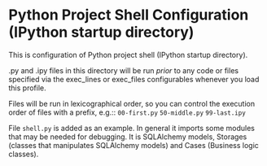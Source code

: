 # Python Project Shell Configuration (IPython startup directory)

This is configuration of Python project shell (IPython startup directory).

.py and .ipy files in this directory will be run *prior* to any code or files specified
via the exec_lines or exec_files configurables whenever you load this profile.

Files will be run in lexicographical order, so you can control the execution order of files
with a prefix, e.g.::
    `00-first.py`
    `50-middle.py`
    `99-last.ipy`


File `shell.py` is added as an example. In general it imports some modules
that may be needed for debugging. It is SQLAlchemy models, Storages (classes
that manipulates SQLAlchemy models) and Cases (Business logic classes).